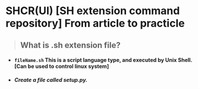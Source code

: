 # SHCR(UI) [SH extension command repository] From article to practicle

> ## What is .sh extension file?  
* #### `fileName.sh` This is a script language type, and executed by Unix Shell. [Can be used to control linux system]

* ##### Create a file called setup.py.
```

```
